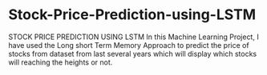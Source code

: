 # Stock-Price-Prediction-using-LSTM
STOCK PRICE PREDICTION USING LSTM
In this Machine Learning Project, I have used the Long short Term Memory Approach to predict the price of stocks from dataset from last several years which will display which stocks will reaching the heights or not.
